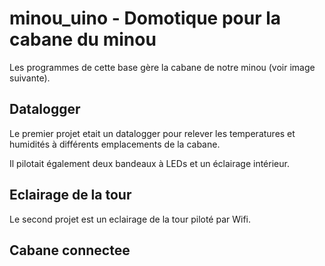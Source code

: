 # minou_uino - Domotique pour la cabane du minou

Les programmes de cette base gère la cabane de notre minou (voir image suivante).

## Datalogger

Le premier projet etait un datalogger pour relever les temperatures et humidités à différents emplacements de la cabane.

Il pilotait également deux bandeaux à LEDs et un éclairage intérieur.

## Eclairage de la tour

Le second projet est un eclairage de la tour piloté par Wifi.

## Cabane connectee

